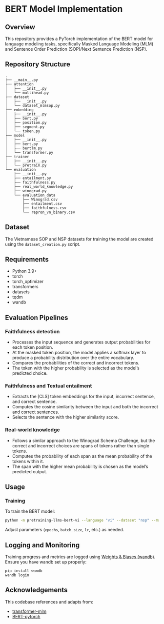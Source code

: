 # BERT Model Implementation

## Overview

This repository provides a PyTorch implementation of the BERT model for language modeling tasks, specifically Masked Language Modeling (MLM) and Sentence Order Prediction (SOP)/Next Sentence Prediction (NSP).


## Repository Structure

```
.
├── __main__.py
├── attention
│   ├── __init__.py
│   └── multihead.py
├── dataset
│   ├── __init__.py
│   └── dataset_mlmsop.py
├── embedding
│   ├── __init__.py
│   ├── bert.py
│   ├── position.py
│   ├── segment.py
│   └── token.py
├── model
│   ├── __init__.py
│   ├── bert.py
│   ├── bertlm.py
│   └── transformer.py
├── trainer
│   ├── __init__.py
│   └── pretrain.py
└── evaluation
    ├── __init__.py
    ├── entailment.py
    ├── faithfulness.py
    ├── real_world_knowledge.py
    ├── winograd.py
    └── evaluation_data
        ├── Winograd.csv
        ├── entailment.csv
        ├── faithfulness.csv
        └── repron_vn_binary.csv
```

## Dataset

The Vietnamese SOP and NSP datasets for training the model are created using the `dataset_creation.py` script.


## Requirements

- Python 3.9+
- torch
- torch_optimizer
- transformers
- datasets
- tqdm
- wandb

## Evaluation Pipelines

### Faithfulness detection

- Processes the input sequence and generates output probabilities for each token position.
- At the masked token position, the model applies a softmax layer to produce a probability distribution over the entire vocabulary.
- Compares the probabilities of the correct and incorrect tokens.
- The token with the higher probability is selected as the model’s predicted choice.

### Faithfulness and Textual entailment

- Extracts the [CLS] token embeddings for the input, incorrect sentence, and correct sentence.
- Computes the cosine similarity between the input and both the incorrect and correct sentences.
- Selects the sentence with the higher similarity score.

### Real-world knowledge

- Follows a similar approach to the Winograd Schema Challenge, but the correct and incorrect choices are spans of tokens rather than single tokens.
- Computes the probability of each span as the mean probability of the tokens within it.
- The span with the higher mean probability is chosen as the model’s predicted output.


## Usage

### Training

To train the BERT model:

```bash
python -m pretraining-llms-bert-vi --language "vi" --dataset "nsp" --max_length 256 --n_layers 8 --num_heads 8 --embed_dim 512 --lr 1e-4 --batch_size 128 --ff_dropout 0 --id 0 --special "adam_wd_lrd" --output_dir ""
```

Adjust parameters (`epochs`, `batch_size`, `lr`, etc.) as needed.


## Logging and Monitoring

Training progress and metrics are logged using [Weights & Biases (wandb)](https://wandb.ai/site). Ensure you have wandb set up properly:

```
pip install wandb
wandb login
```

## Acknowledgements
This codebase references and adapts from:
- [transformer-mlm](https://github.com/rishub-tamirisa/transformer-mlm)
- [BERT-pytorch](https://github.com/codertimo/BERT-pytorch)
